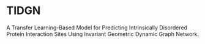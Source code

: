 # TIDGN
A Transfer Learning-Based Model for Predicting Intrinsically Disordered Protein Interaction Sites Using Invariant Geometric Dynamic Graph Network.
